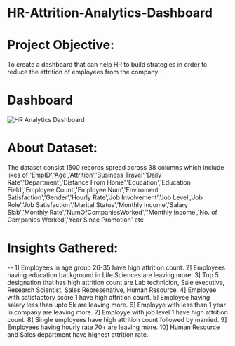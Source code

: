 # HR-Attrition-Analytics-Dashboard
# Project Objective:
To create a dashboard that can help HR to build strategies in order to reduce the attrition of employees from the company.

# Dashboard
![HR Analytics Dashboard](https://github.com/user-attachments/assets/a759de15-cd79-42a7-837f-0856e7bca361)


# About Dataset:
The dataset consist 1500 records spread across 38 columns which include likes of 'EmpID','Age','Attrition','Business Travel','Daily Rate','Department','Distance From Home','Education','Education Field','Employee Count','Employee Num','Enviroment Satisfaction','Gender','Hourly Rate','Job Involvement','Job Level','Job Role','Job Satisfaction','Marital Status','Monthly Income','Salary Slab','Monthly Rate','NumOfCompaniesWorked',''Monthly Income','No. of Companies Worked','Year Since Promotion' etc

# Insights Gathered:
-- 1] Employees in age group 26-35 have high attrition count.
2] Employees having education background in Life Sciences are leaving more.
3] Top 5 designation that has high attrition count are Lab technicion, Sale executive, Research Scientist, Sales Represenative, Human Resource.
4] Employee with satisfactory score 1 have high attrition count.
5] Employee having salary less than upto 5k are leaving more.
6] Employye with less than 1 year in company are leaving more.
7] Employye with job level 1 have high attrition count.
8] Single employees have high attrition count followed by married.
9] Employees having hourly rate 70+ are leaving more.
10] Human Resource and Sales department have highest attrition rate.
